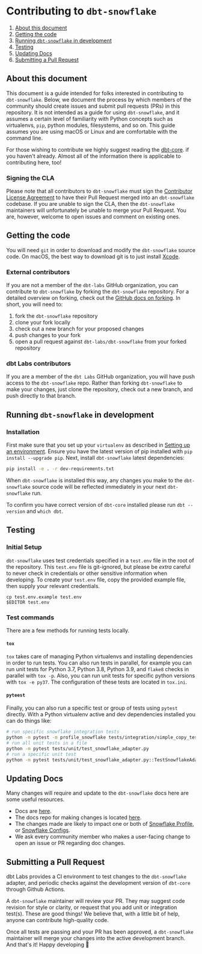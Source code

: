 # Contributing to `dbt-snowflake`

1. [About this document](#about-this-document)
3. [Getting the code](#getting-the-code)
5. [Running `dbt-snowflake` in development](#running-dbt-snowflake-in-development)
6. [Testing](#testing)
7. [Updating Docs](#updating-docs)
7. [Submitting a Pull Request](#submitting-a-pull-request)

## About this document
This document is a guide intended for folks interested in contributing to `dbt-snowflake`. Below, we document the process by which members of the community should create issues and submit pull requests (PRs) in this repository. It is not intended as a guide for using `dbt-snowflake`, and it assumes a certain level of familiarity with Python concepts such as virtualenvs, `pip`, python modules, filesystems, and so on. This guide assumes you are using macOS or Linux and are comfortable with the command line.

For those wishing to contribute we highly suggest reading the [dbt-core](https://github.com/dbt-labs/dbt-core/blob/main/CONTRIBUTING.md). if you haven't already. Almost all of the information there is applicable to contributing here, too!

### Signing the CLA

Please note that all contributors to `dbt-snowflake` must sign the [Contributor License Agreement](https://docs.getdbt.com/docs/contributor-license-agreements) to have their Pull Request merged into an `dbt-snowflake` codebase. If you are unable to sign the CLA, then the `dbt-snowflake` maintainers will unfortunately be unable to merge your Pull Request. You are, however, welcome to open issues and comment on existing ones.


## Getting the code 

You will need `git` in order to download and modify the `dbt-snowflake` source code. On macOS, the best way to download git is to just install [Xcode](https://developer.apple.com/support/xcode/).

### External contributors

If you are not a member of the `dbt-labs` GitHub organization, you can contribute to `dbt-snowflake` by forking the `dbt-snowflake` repository. For a detailed overview on forking, check out the [GitHub docs on forking](https://help.github.com/en/articles/fork-a-repo). In short, you will need to:

1. fork the `dbt-snowflake` repository
2. clone your fork locally
3. check out a new branch for your proposed changes
4. push changes to your fork
5. open a pull request against `dbt-labs/dbt-snowflake` from your forked repository

### dbt Labs contributors

If you are a member of the `dbt Labs` GitHub organization, you will have push access to the `dbt-snowflake` repo. Rather than forking `dbt-snowflake` to make your changes, just clone the repository, check out a new branch, and push directly to that branch.


## Running `dbt-snowflake` in development

### Installation

First make sure that you set up your `virtualenv` as described in [Setting up an environment](https://github.com/dbt-labs/dbt-core/blob/HEAD/CONTRIBUTING.md#setting-up-an-environment).  Ensure you have the latest version of pip installed with `pip install --upgrade pip`. Next, install `dbt-snowflake` latest dependencies:

```sh
pip install -e . -r dev-requirements.txt
```

When `dbt-snowflake` is installed this way, any changes you make to the `dbt-snowflake` source code will be reflected immediately in your next `dbt-snowflake` run.

To confirm you have correct version of `dbt-core` installed please run `dbt --version` and `which dbt`.


## Testing

### Initial Setup

`dbt-snowflake` uses test credentials specified in a `test.env` file in the root of the repository. This `test.env` file is git-ignored, but please be _extra_ careful to never check in credentials or other sensitive information when developing. To create your `test.env` file, copy the provided example file, then supply your relevant credentials.

```
cp test.env.example test.env
$EDITOR test.env
```

### Test commands
There are a few methods for running tests locally.

#### `tox`
`tox` takes care of managing Python virtualenvs and installing dependencies in order to run tests. You can also run tests in parallel, for example you can run unit tests for Python 3.7, Python 3.8, Python 3.9, and `flake8` checks in parallel with `tox -p`. Also, you can run unit tests for specific python versions with `tox -e py37`. The configuration of these tests are located in `tox.ini`.

#### `pyteest`
Finally, you can also run a specific test or group of tests using `pytest` directly. With a Python virtualenv active and dev dependencies installed you can do things like:

```sh
# run specific snowflake integration tests
python -m pytest -m profile_snowflake tests/integration/simple_copy_test
# run all unit tests in a file
python -m pytest tests/unit/test_snowflake_adapter.py
# run a specific unit test
python -m pytest tests/unit/test_snowflake_adapter.py::TestSnowflakeAdapter::test_convert_date_type
```
## Updating Docs

Many changes will require and update to the `dbt-snowflake` docs here are some useful resources.

- Docs are [here](https://docs.getdbt.com/).
- The docs repo for making changes is located [here]( https://github.com/dbt-labs/docs.getdbt.com).
- The changes made are likely to impact one or both of [Snowflake Profile](https://docs.getdbt.com/reference/warehouse-profiles/snowflake-profile), or [Snowflake Configs](https://docs.getdbt.com/reference/resource-configs/snowflake-configs).
- We ask every community member who makes a user-facing change to open an issue or PR regarding doc changes.



## Submitting a Pull Request

dbt Labs provides a CI environment to test changes to the `dbt-snowflake` adapter, and periodic checks against the development version of `dbt-core` through Github Actions.  

A `dbt-snowflake` maintainer will review your PR. They may suggest code revision for style or clarity, or request that you add unit or integration test(s). These are good things! We believe that, with a little bit of help, anyone can contribute high-quality code.

Once all tests are passing and your PR has been approved, a `dbt-snowflake` maintainer will merge your changes into the active development branch. And that's it! Happy developing :tada: